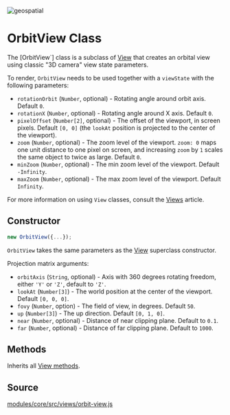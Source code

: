 <p class="badges">
  <img src="https://img.shields.io/badge/geopspatial-no-lightgrey.svg?style=flat-square" alt="geospatial" />
</p>

# OrbitView Class

The [OrbitView`] class is a subclass of [View](/docs/api-reference/view.md) that creates an orbital view using classic "3D camera" view state parameters.

To render, `OrbitView` needs to be used together with a `viewState` with the following parameters:

* `rotationOrbit` (`Number`, optional) - Rotating angle around orbit axis. Default `0`.
* `rotationX` (`Number`, optional) - Rotating angle around X axis. Default `0`.
* `pixelOffset` (`Number[2]`, optional) - The offset of the viewport, in screen pixels. Default `[0, 0]` (the `lookAt` position is projected to the center of the viewport).
* `zoom` (`Number`, optional) - The zoom level of the viewport. `zoom: 0` maps one unit distance to one pixel on screen, and increasing `zoom` by `1` scales the same object to twice as large. Default `0`.
* `minZoom` (`Number`, optional) - The min zoom level of the viewport. Default `-Infinity`.
* `maxZoom` (`Number`, optional) - The max zoom level of the viewport. Default `Infinity`.

For more information on using `View` classes, consult the [Views](/docs/developer-guide/views.md) article.


## Constructor

```js
new OrbitView({...});
```

`OrbitView` takes the same parameters as the [View](/docs/api-reference/view.md) superclass constructor.


Projection matrix arguments:

* `orbitAxis` (`String`, optional) - Axis with 360 degrees rotating freedom, either `'Y'` or `'Z'`, default to `'Z'`.
* `lookAt` (`Number[3]`) - The world position at the center of the viewport. Default `[0, 0, 0]`.
* `fovy` (`Number`, option) - The field of view, in degrees. Default `50`.
* `up` (`Number[3]`) - The up direction. Default `[0, 1, 0]`.
* `near` (`Number`, optional) - Distance of near clipping plane. Default to `0.1`.
* `far` (`Number`, optional) - Distance of far clipping plane. Default to `1000`.


## Methods

Inherits all [View methods](/docs/api-reference/view.md#methods).


## Source

[modules/core/src/views/orbit-view.js](https://github.com/uber/deck.gl/blob/master/modules/core/src/views/orbit-view.js)

